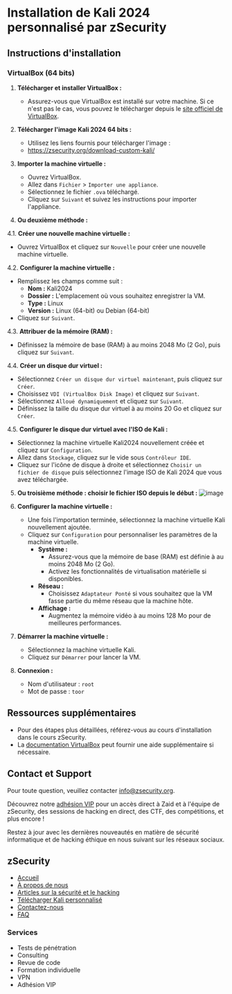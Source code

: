 # Installation de Kali 2024 personnalisé par zSecurity

## Instructions d'installation

### VirtualBox (64 bits)
1. **Télécharger et installer VirtualBox :**
   - Assurez-vous que VirtualBox est installé sur votre machine. Si ce n'est pas le cas, vous pouvez le télécharger depuis le [site officiel de VirtualBox](https://www.virtualbox.org/).

2. **Télécharger l'image Kali 2024 64 bits :**
   - Utilisez les liens fournis pour télécharger l'image :
   - https://zsecurity.org/download-custom-kali/


3. **Importer la machine virtuelle :**
   - Ouvrez VirtualBox.
   - Allez dans `Fichier` > `Importer une appliance`.
   - Sélectionnez le fichier `.ova` téléchargé.
   - Cliquez sur `Suivant` et suivez les instructions pour importer l'appliance.

4. **Ou deuxième méthode  :**

4.1. **Créer une nouvelle machine virtuelle :**
   - Ouvrez VirtualBox et cliquez sur `Nouvelle` pour créer une nouvelle machine virtuelle.

4.2. **Configurer la machine virtuelle :**
   - Remplissez les champs comme suit :
     - **Nom :** Kali2024
     - **Dossier :** L'emplacement où vous souhaitez enregistrer la VM.
     - **Type :** Linux
     - **Version :** Linux (64-bit) ou Debian (64-bit)
   - Cliquez sur `Suivant`.

4.3. **Attribuer de la mémoire (RAM) :**
   - Définissez la mémoire de base (RAM) à au moins 2048 Mo (2 Go), puis cliquez sur `Suivant`.

4.4. **Créer un disque dur virtuel :**
   - Sélectionnez `Créer un disque dur virtuel maintenant`, puis cliquez sur `Créer`.
   - Choisissez `VDI (VirtualBox Disk Image)` et cliquez sur `Suivant`.
   - Sélectionnez `Alloué dynamiquement` et cliquez sur `Suivant`.
   - Définissez la taille du disque dur virtuel à au moins 20 Go et cliquez sur `Créer`.

4.5. **Configurer le disque dur virtuel avec l'ISO de Kali :**
   - Sélectionnez la machine virtuelle Kali2024 nouvellement créée et cliquez sur `Configuration`.
   - Allez dans `Stockage`, cliquez sur le vide sous `Contrôleur IDE`.
   - Cliquez sur l'icône de disque à droite et sélectionnez `Choisir un fichier de disque` puis sélectionnez l'image ISO de Kali 2024 que vous avez téléchargée.


5. **Ou troisième méthode  : choisir le fichier ISO depuis le début :**
![image](https://github.com/hrhouma/securite-logiciels-applications/assets/10111526/e177dc8f-46ff-463e-8dbe-739dcf50afcb)
     
6. **Configurer la machine virtuelle :**
   - Une fois l'importation terminée, sélectionnez la machine virtuelle Kali nouvellement ajoutée.
   - Cliquez sur `Configuration` pour personnaliser les paramètres de la machine virtuelle.
     - **Système :**
       - Assurez-vous que la mémoire de base (RAM) est définie à au moins 2048 Mo (2 Go).
       - Activez les fonctionnalités de virtualisation matérielle si disponibles.
     - **Réseau :**
       - Choisissez `Adaptateur Ponté` si vous souhaitez que la VM fasse partie du même réseau que la machine hôte.
     - **Affichage :**
       - Augmentez la mémoire vidéo à au moins 128 Mo pour de meilleures performances.

7. **Démarrer la machine virtuelle :**
   - Sélectionnez la machine virtuelle Kali.
   - Cliquez sur `Démarrer` pour lancer la VM.

8. **Connexion :**
   - Nom d'utilisateur : `root`
   - Mot de passe : `toor`

## Ressources supplémentaires
- Pour des étapes plus détaillées, référez-vous au cours d'installation dans le cours zSecurity.
- La [documentation VirtualBox](https://www.virtualbox.org/manual/UserManual.html) peut fournir une aide supplémentaire si nécessaire.

## Contact et Support
Pour toute question, veuillez contacter [info@zsecurity.org](mailto:info@zsecurity.org).

Découvrez notre [adhésion VIP](https://example.com) pour un accès direct à Zaid et à l'équipe de zSecurity, des sessions de hacking en direct, des CTF, des compétitions, et plus encore !

Restez à jour avec les dernières nouveautés en matière de sécurité informatique et de hacking éthique en nous suivant sur les réseaux sociaux.

## zSecurity
- [Accueil](https://example.com)
- [À propos de nous](https://example.com)
- [Articles sur la sécurité et le hacking](https://example.com)
- [Télécharger Kali personnalisé](https://example.com)
- [Contactez-nous](https://example.com)
- [FAQ](https://example.com)

### Services
- Tests de pénétration
- Consulting
- Revue de code
- Formation individuelle
- VPN
- Adhésion VIP
